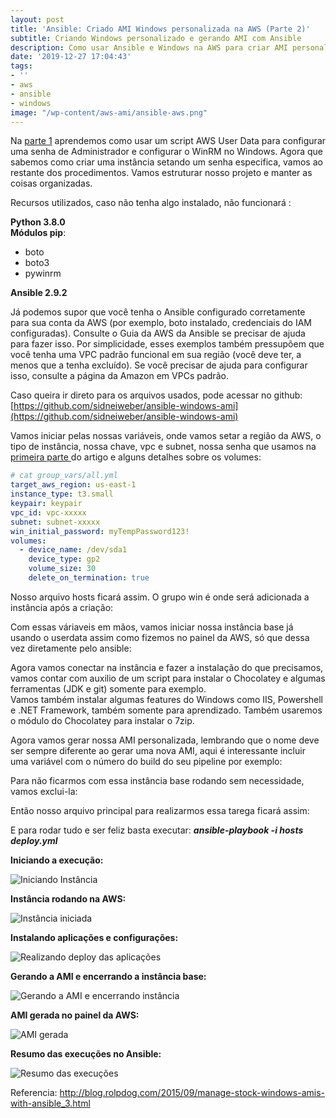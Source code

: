 ```yaml
---
layout: post
title: 'Ansible: Criado AMI Windows personalizada na AWS (Parte 2)'
subtitle: Criando Windows personalizado e gerando AMI com Ansible
description: Como usar Ansible e Windows na AWS para criar AMI personalizada
date: '2019-12-27 17:04:43'
tags:
- ''
- aws
- ansible
- windows
image: "/wp-content/aws-ami/ansible-aws.png"
---
```


Na [parte 1](https://sidneiweber.com.br/ansible-criado-ami-windows-personalizada-na-aws-parte-1/) aprendemos como usar um script AWS User Data para configurar uma senha de Administrador e configurar o WinRM no Windows. Agora que sabemos como criar uma instância setando um senha especifica, vamos ao restante dos procedimentos.  Vamos estruturar nosso projeto e manter as coisas organizadas.

Recursos utilizados, caso não tenha algo instalado, não funcionará :

**Python 3.8.0**<br />
**Módulos pip**:<br />
* boto<br />
* boto3<br />
* pywinrm
 
 **Ansible 2.9.2**

Já podemos supor que você tenha o Ansible configurado corretamente para sua conta da AWS (por exemplo, boto instalado, credenciais do IAM configuradas). Consulte o Guia da AWS da Ansible se precisar de ajuda para fazer isso. Por simplicidade, esses exemplos também pressupõem que você tenha uma VPC padrão funcional em sua região (você deve ter, a menos que a tenha excluído). Se você precisar de ajuda para configurar isso, consulte a página da Amazon em VPCs padrão.

Caso queira ir direto para os arquivos usados, pode acessar no github: [https://github.com/sidneiweber/ansible-windows-ami](https://github.com/sidneiweber/ansible-windows-ami)

Vamos iniciar pelas nossas variáveis, onde vamos setar a região da AWS, o tipo de instância, nossa chave, vpc e subnet, nossa senha que usamos na [primeira parte ](https://sidneiweber.com.br/ansible-criado-ami-windows-personalizada-na-aws-parte-1/) do artigo e alguns detalhes sobre os volumes:

```yaml
# cat group_vars/all.yml
target_aws_region: us-east-1
instance_type: t3.small
keypair: keypair
vpc_id: vpc-xxxxx
subnet: subnet-xxxxx
win_initial_password: myTempPassword123!
volumes:
  - device_name: /dev/sda1
    device_type: gp2
    volume_size: 30
    delete_on_termination: true
```

Nosso arquivo hosts ficará assim. O grupo win é onde será adicionada a instância após a criação: <br />

<script src="https://gist.github.com/sidneiweber/af4afb10f80cae794437753ff1ec0ded.js"></script>

Com essas váriaveis em mãos, vamos iniciar nossa instância base já usando o userdata assim como fizemos no painel da AWS, só que dessa vez diretamente pelo ansible: <br />

<script src="https://gist.github.com/sidneiweber/d229e9fc41249683f505dc4566566e18.js"></script>

Agora vamos conectar na instância e fazer a instalação do que precisamos, vamos contar com auxilio de um script para instalar o Chocolatey e algumas ferramentas (JDK e git) somente para exemplo. <br />
Vamos também instalar algumas features do Windows como IIS, Powershell e .NET Framework, também somente para aprendizado. Também usaremos o módulo do Chocolatey para instalar o 7zip. <br />

<script src="https://gist.github.com/sidneiweber/66df2a3f64afd13054b0f46c374be344.js"></script>

<script src="https://gist.github.com/sidneiweber/355aef53cef5d3830b7ebae241011250.js"></script>

Agora vamos gerar nossa AMI personalizada, lembrando que o nome deve ser sempre diferente ao gerar uma nova AMI, aqui é interessante incluir uma variável com o número do build do seu pipeline por exemplo: <br />

<script src="https://gist.github.com/sidneiweber/d7d3704c942ef1baf4d25995d96be36a.js"></script>

Para não ficarmos com essa instância base rodando sem necessidade, vamos exclui-la: <br />

<script src="https://gist.github.com/sidneiweber/9b3d8791ad11cf0a7ad798446b58b6d1.js"></script>

Então nosso arquivo principal para realizarmos essa tarega ficará assim: <br />

<script src="https://gist.github.com/sidneiweber/a59cfe0e7de5e2d410b8cdf0c2030528.js"></script>

E para rodar tudo e ser feliz basta executar: ***ansible-playbook -i hosts deploy.yml***

**Iniciando a execução:**

![Iniciando Instância](http://www.sidneiweber.com.br/wp-content/aws-ami/1.png)

**Instância rodando na AWS:**

![Instância iniciada](http://www.sidneiweber.com.br/wp-content/aws-ami/5.png)

**Instalando aplicações e configurações:**

![Realizando deploy das aplicações](http://www.sidneiweber.com.br/wp-content/aws-ami/2.png)

**Gerando a AMI e encerrando a instância base:**

![Gerando a AMI e encerrando instância](http://www.sidneiweber.com.br/wp-content/aws-ami/3.png)

**AMI gerada no painel da AWS:**

![AMI gerada](http://www.sidneiweber.com.br/wp-content/aws-ami/6.png)

**Resumo das execuções no Ansible:**

![Resumo das execuções](http://www.sidneiweber.com.br/wp-content/aws-ami/4.png)


Referencia: http://blog.rolpdog.com/2015/09/manage-stock-windows-amis-with-ansible_3.html
